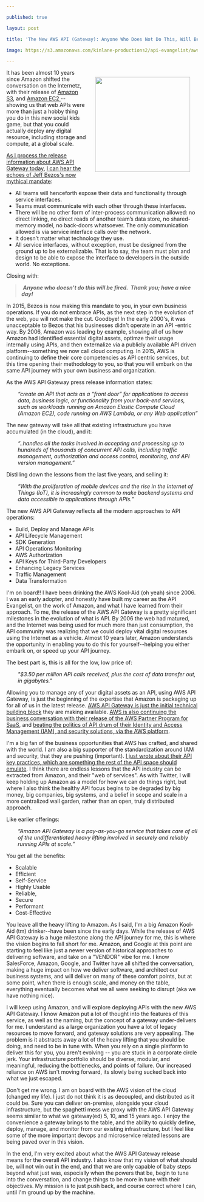 ---
published: true
layout: post
title: 'The New AWS API (Gateway): Anyone Who Does Not Do This, Will Be Fired. Thank You. Have A Nice Day! - Jeff Bezos'
image: https://s3.amazonaws.com/kinlane-productions2/api-evangelist/aws/aws-logo.jpg
---

<p><img style="padding: 20px;" src="https://s3.amazonaws.com/kinlane-productions2/api-evangelist/aws/aws-logo.jpg" alt="" width="250" align="right" />
<p>It has been almost 10 years since Amazon shifted the conversation on the Internetz, with their release of&nbsp;<a href="http://apievangelist.com/2011/03/12/history-of-apis--amazon-s3/">Amazon S3</a>, and&nbsp;<a href="http://apievangelist.com/2011/03/12/history-of-apis--amazon-ec2/">Amazon EC2&nbsp;</a>-- showing us that web APIs were more than just a hobby thing you do in this new social kids game, but that you could actually deploy any digital resource, including storage and compute, at a global scale.
<p><a href="https://aws.amazon.com/blogs/aws/amazon-api-gateway-build-and-run-scalable-application-backends/">As I process the release information about AWS API Gateway today</a>,&nbsp;<a href="http://apievangelist.com/2012/01/12/the-secret-to-amazons-success-internal-apis/">I can hear the echoes of Jeff Bezos's now mythical mandate</a>:&nbsp;
<ul class="mainlist">
<li>All teams will henceforth expose their data and functionality through service interfaces.</li>
<li>Teams must communicate with each other through these interfaces.</li>
<li>There will be no other form of inter-process communication allowed: no direct linking, no direct reads of another team&rsquo;s data store, no shared-memory model, no back-doors whatsoever. The only communication allowed is via service interface calls over the network.</li>
<li>It doesn&rsquo;t matter what technology they use.</li>
<li>All service interfaces, without exception, must be designed from the ground up to be externalizable. That is to say, the team must plan and design to be able to expose the interface to developers in the outside world. No exceptions.</li>
</ul>
<p>Closing with:
<blockquote>
<p>&nbsp;<strong><em>Anyone who doesn&rsquo;t do this will be fired. &nbsp;Thank you; have a nice day!</em></strong>&nbsp;
</blockquote>
<p>In 2015, Bezos is now making this mandate to you, in your own business operations. If you do not embrace APIs, as the next step in the evolution of the web, you will not make the cut. Goodbye! In the early 2000's, it was unacceptable to Bezos that his businesses didn't operate in an API -entric way. By 2006, Amazon was leading by example, showing all of us how Amazon had identified essential digital assets, optimze their usage internally using APIs, and then externalize via a publicly available API driven platform--something we now call cloud computing. In 2015, AWS is continuing to define their core competencies as API centric services, but this time opening their methodology to you, so that you will embark on the same API journey with your own business and organization.
<p>As the AWS API Gateway press release information states:
<p style="padding-left: 30px;"><em>&ldquo;create an API that acts as a &ldquo;front door&rdquo; for applications to access data, business logic, or functionality from your back-end services, such as workloads running on Amazon Elastic Compute Cloud (Amazon EC2), code running on AWS Lambda, or any Web application&rdquo;</em>
<p>The new gateway will take all that existing infrastructure you have accumulated (in the cloud), and it:
<p style="padding-left: 30px;"><em>&ldquo;..handles all the tasks involved in accepting and processing up to hundreds of thousands of concurrent API calls, including traffic management, authorization and access control, monitoring, and API version management.&rdquo;</em>
<p>Distilling down the lessons from the last five years, and selling it:
<p style="padding-left: 30px;"><em>&ldquo;With the proliferation of mobile devices and the rise in the Internet of Things (IoT), it is increasingly common to make backend systems and data accessible to applications through APIs.&rdquo;</em>
<p>The new AWS API Gateway reflects all the modern approaches to API operations:
<ul>
<li>Build, Deploy and Manage APIs</li>
<li>API Lifecycle Management</li>
<li>SDK Generation</li>
<li>API Operations Monitoring</li>
<li>AWS Authorization</li>
<li>API Keys for Third-Party Developers</li>
<li>Enhancing Legacy Services</li>
<li>Traffic Management</li>
<li>Data Transformation</li>
</ul>
<p>I'm on board!! I have been drinking the AWS Kool-Aid (oh yeah) since 2006. I was an early adopter, and honestly have built my career as the API Evangelist, on the work of Amazon, and what I have learned from their approach. To me, the release of the AWS API Gateway is a pretty significant milestones in the evolution of what is API. By 2006 the web had matured, and the Internet was being used for much more than just consumption, the API community was realizing that we could deploy vital digital resources using the Internet as a vehicle. Almost 10 years later, Amazon understands the opportunity in enabling you to do this for yourself--helping you either embark on, or speed up your API journey.
<p>The best part is, this is all for the low, low price of:
<p style="padding-left: 30px;"><em>"$3.50 per million API calls received, plus the cost of data transfer out, in gigabytes."</em>
<p>Allowing you to manage any of your digital assets as an API, using AWS API Gateway, is just the beginning of the expertise that Amazon is packaging up for all of us in the latest release. <a href="https://aws.amazon.com/api-gateway/">AWS API Gateway is just the initial technical building block</a> they are making available. <a href="https://aws.amazon.com/blogs/aws/new-aws-partner-program-for-saas/">AWS is also continuing the business conversation with their release of the&nbsp;AWS Partner Program for SaaS</a>, and <a href="http://blogs.aws.amazon.com/security/">beating the politics of API drum of their Identity and Access Management (IAM), and security solutions, via the AWS platform</a>.
<p>I'm a big fan of the business opportunities that AWS has crafted, and shared with the world. I am also a big supporter of the standardization around IAM and security, that they are pushing (important). <a href="http://apievangelist.com/2015/07/07/time-to-remove-or-rotate-your-api-access-keys/">I just wrote about their API key practices, which are something the rest of the API space should emulate</a>. I think there are endless lessons that the API industry can be extracted from Amazon, and their "web of services". As with Twitter, I will keep holding up Amazon as a model for how we can do things right, but where I also think the healthy API focus begins to be degraded by big money, big companies, big systems, and a belief in scope and scale in a more centralized wall garden, rather than an open, truly distributed approach.
<p>Like earlier offerings:
<p style="padding-left: 30px;"><em>&ldquo;Amazon API Gateway is a pay-as-you-go service that takes care of all of the undifferentiated heavy lifting involved in securely and reliably running APIs at scale.&rdquo;</em>
<p>You get all the benefits:
<ul>
<li>Scalable</li>
<li>Efficient</li>
<li>Self-Service</li>
<li>Highly Usable</li>
<li>Reliable,</li>
<li>Secure</li>
<li>Performant</li>
<li>Cost-Effective</li>
</ul>
<p>You leave all the heavy lifting to Amazon. As I said, I'm a big Amazon Kool-Aid (tm) drinker--have been since the early days. While the release of AWS API Gateway is a huge milestone along the API journey for me, this is where the vision begins to fall short for me. Amazon, and Google at this point are starting to feel like just a newer version of historical approaches to delivering software, and take on a "VENDOR" vibe for me. I know SalesForce, Amazon, Google, and Twitter have all shifted the conversation, making a huge impact on how we deliver software, and architect our business systems, and will deliver on many of these comfort points, but at some point, when there is enough scale, and money on the table, everything eventually becomes what we all were seeking to disrupt (aka we have nothing nice).
<p>I will keep using Amazon, and will explore deploying APIs with the new AWS API Gateway. I know Amazon put a lot of thought into the features of this service, as well as the naming, but the concept of a gateway under-delivers for me. I understand as a large organization you have a lot of legacy resources to move forward, and gateway solutions are very appealing. The problem is it abstracts away a lot of the heavy lifting that you should be doing, and need to be in tune with. When you rely on a single platform to deliver this for you, you aren't evolving -- you are stuck in a corporate circle jerk. Your infrastructure portfolio should be diverse, modular, and meaningful, reducing the bottlenecks, and points of failure. Our increased reliance on AWS isn't moving forward, its slowly being sucked back into what we just escaped.
<p>Don't get me wrong. I am on board with the AWS vision of the cloud (changed my life). I just do not think it is as decoupled, and distributed as it could be. Sure you can deliver on-premise, alongside your cloud infrastructure, but the spaghetti mess we proxy with the AWS API Gateway seems similar to what we gateway(ed) 5, 10, and 15 years ago. I enjoy the convenience a gateway brings to the table, and the ability to quickly define, deploy, manage, and monitor from our existing infrastructure, but I feel like some of the more important devops and microservice related lessons are being paved over in this vision.&nbsp;
<p>In the end, I'm very excited about what the AWS API Gateway release means for the overall API industry. I also know that my vision of what should be, will not win out in the end, and that we are only capable of baby steps beyond what just was, especially when the powers that be, begin to tune into the conversation, and change things to be more in tune with their objectives. My mission is to just push back, and course correct where I can, until I'm ground up by the machine.

